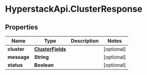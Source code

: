 # HyperstackApi.ClusterResponse

## Properties

Name | Type | Description | Notes
------------ | ------------- | ------------- | -------------
**cluster** | [**ClusterFields**](ClusterFields.md) |  | [optional] 
**message** | **String** |  | [optional] 
**status** | **Boolean** |  | [optional] 


